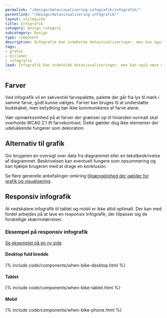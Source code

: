 ```yaml
---
permalink: "/design/datavisualisering-infografik/infografik/"
parentlink: "/design/datavisualisering-infografik/"
layout: styleguide
title: Infografik
category: Design_category
subcategory: Design
type: component
description: Infografik kan indeholde datavisualiseringer, men kan også være en illustration af et fysisk objekt eller en proces. 
tags:
- grafik
- billeder
- infografik
lead: Infografik kan indeholde datavisualiseringer, men kan også være en illustration af et fysisk objekt eller en proces. 
---
```


## Farver

Ved infografik vil en sekventiel farvepalette, palette der går fra lys til mørk i samme farve, godt kunne vælges. Farver kan bruges til at understøtte budskabet, men betydning bør ikke kommunikeres af farve alene. 

Vær opmærksomhed på at farver der grænser op til hinanden normalt skal overholde WCAG 2.1 ift farvekontrast. Dette gælder dog ikke elementer der udelukkende fungerer som dekoration.

## Alternativ til grafik

Giv brugeren en oversigt over data fra diagrammet eller en tekstbeskrivelse af diagrammet. Beskrivelsen kan eventuelt fungere som opsummering og kan hjælpe brugeren med at drage en konklusion.  

Se flere generelle anbefalinger omkring <a href="/design/datavisualisering-infografik/tilgaengelig-grafik/">tilgængelighed der gælder for grafik og visualisering</a>.

## Responsiv infografik

At nedskalere infografik til tablet og mobil er ikke altid optimalt. Der kan med fordel arbejdes på at lave en responsiv infografik, der tilpasser sig de forskellige skærmstørrelser.

### Eksempel på responsiv infografik

<a class="d-inline-block mb-4" href="/eksempel/when-bike-responsive/">Se eksemplet på en ny side</a>

#### Desktop fuld bredde

{% include code/components/when-bike-desktop.html %}

#### Tablet

{% include code/components/when-bike-tablet.html %}

#### Mobil

{% include code/components/when-bike-phone.html %}